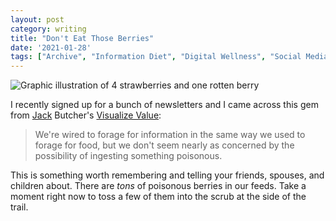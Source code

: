 ```yaml
---
layout: post
category: writing
title: "Don't Eat Those Berries"
date: '2021-01-28'
tags: ["Archive", "Information Diet", "Digital Wellness", "Social Media"]
---
```



![Graphic illustration of 4 strawberries and one rotten berry](https://campbell17.s3.amazonaws.com/posts/berry.jpg)

I recently signed up for a bunch of newsletters and I came across this gem from [Jack](https://twitter.com/jackbutcher) Butcher's [Visualize Value](https://visualizevalue.substack.com/):

> We're wired to forage for information in the same way we used to forage for food, but we don't seem nearly as concerned by the possibility of ingesting something poisonous.

This is something worth remembering and telling your friends, spouses, and children about. There are _tons_ of poisonous berries in our feeds. Take a moment right now to toss a few of them into the scrub at the side of the trail.
